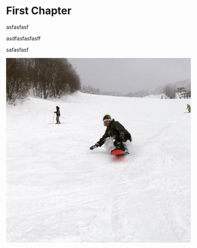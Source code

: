 # First Chapter

asfasfasf

asdfasfasfasff

safasfasf

![](/assets/16585489_1418553114833520_2241027202483224576_n.jpg)

